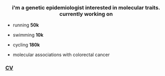 <h3 align="center">i'm a genetic epidemiologist interested in molecular traits. currently working on</h3>

- running **50k**

- swimming **10k**

- cycling **180k**

- molecular associations with colorectal cancer

<h3 align="left">
<a href="https://html-preview.github.io/?url=https://github.com/mattlee821/mattlee821/blob/main/CV/cv.html" target="blank">CV</a>
</h3>

